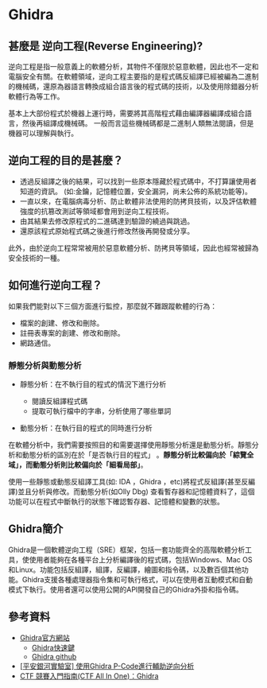 # Ghidra

## 甚麼是 逆向工程\(Reverse Engineering\)?

逆向工程是指一般意義上的軟體分析，其物件不僅限於惡意軟體，因此也不一定和電腦安全有關。在軟體領域，逆向工程主要指的是程式碼反組譯已經被編為二進制的機械碼，還原為器語言轉換成組合語言後的程式碼的技術，以及使用除錯器分析軟體行為等工作。

基本上大部份程式於機器上運行時，需要將其高階程式藉由編譯器編譯成組合語言，然後再組譯成機械碼。一般而言這些機械碼都是二進制人類無法閱讀，但是機器可以理解與執行。

## 逆向工程的目的是甚麼？

* 透過反組譯之後的結果，可以找到一些原本隱藏於程式碼中，不打算讓使用者知道的資訊。  \(如:金鑰，記憶體位置，安全漏洞，尚未公佈的系統功能等\)。
* 一直以來，在電腦病毒分析、防止軟體非法使用的防拷貝技術，以及評估軟體強度的抗篡改測試等領域都會用到逆向工程技術。
* 由其結果去修改原程式的二進碼達到驗證的繞過與跳過。
* 還原該程式原始程式碼之後進行修改然後再開發或分享。

此外，由於逆向工程常常被用於惡意軟體分析、防拷貝等領域，因此也經常被歸為安全技術的一種。



## 如何進行逆向工程？

如果我們能對以下三個方面進行監控，那麼就不難跟蹤軟體的行為：

* 檔案的創建、修改和刪除。
* 註冊表專案的創建、修改和刪除。
* 網路通信。

### 靜態分析與動態分析

* 靜態分析：在不執行目的程式的情況下進行分析
  * 閱讀反組譯程式碼
  * 提取可執行檔中的字串，分析使用了哪些單詞


* 動態分析：在執行目的程式的同時進行分析



在軟體分析中，我們需要按照目的和需要選擇使用靜態分析還是動態分析。靜態分析和動態分析的區別在於「是否執行目的程式」 。**靜態分析比較偏向於「綜覽全域」，而動態分析則比較偏向於「細看局部」**。

 使用一些靜態或動態反組譯工具\(如: IDA ，Ghidra ，etc\)將程式反組譯\(甚至反編譯\)並且分析與修改。而動態分析\(如Olly Dbg\) 查看暫存器和記憶體資料了，這個功能可以在程式中斷執行的狀態下確認暫存器、記憶體和變數的狀態。

## Ghidra簡介

Ghidra是一個軟體逆向工程（SRE）框架，包括一套功能齊全的高階軟體分析工具，使使用者能夠在各種平台上分析編譯後的程式碼，包括Windows、Mac OS和Linux。功能包括反組譯，組譯，反編譯，繪圖和指令碼，以及數百個其他功能。Ghidra支援各種處理器指令集和可執行格式，可以在使用者互動模式和自動模式下執行。使用者還可以使用公開的API開發自己的Ghidra外掛和指令碼。



## 參考資料

* [Ghidra官方網站](https://ghidra-sre.org/)
  * [Ghidra快速鍵](https://ghidra-sre.org/CheatSheet.html)
  * [Ghidra github](https://github.com/NationalSecurityAgency/ghidra)
* [\[平安銀河實驗室\] 使用Ghidra P-Code進行輔助逆向分析](https://galaxylab.pingan.com.cn/%E4%BD%BF%E7%94%A8ghidra-p-code%E8%BF%9B%E8%A1%8C%E8%BE%85%E5%8A%A9%E9%80%86%E5%90%91%E5%88%86%E6%9E%90/)
* [CTF 競賽入門指南\(CTF All In One\)：Ghidra](https://www.bookstack.cn/read/CTF-All-In-One/doc-2.2.6_Ghidra.md)

